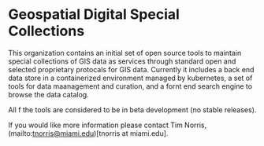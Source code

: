 # Geospatial Digital Special Collections

This organization contains an initial set of open source tools to maintain special collections of GIS data as services through standard open and selected proprietary protocals for GIS data. Currently it includes a back end data store in a containerized environment managed by kubernetes, a set of tools for data maanagement and curation, and a fornt end search engine to browse the data catalog.

All f the tools are considered to be in beta development (no stable releases).

If you would like more information please contact Tim Norris, (mailto:tnorris@miami.edu)[tnorris at miami.edu].
